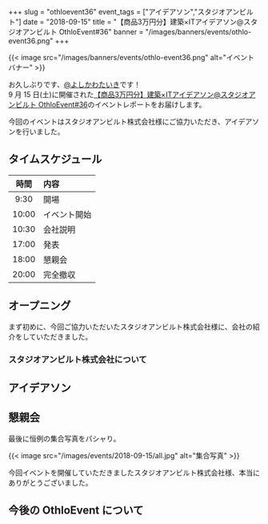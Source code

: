 +++
slug = "othloevent36"
event_tags = ["アイデアソン","スタジオアンビルト"]
date = "2018-09-15"
title = "【商品3万円分】建築×ITアイデアソン@スタジオアンビルト OthloEvent#36"
banner = "/images/banners/events/othlo-event36.png"
+++

{{< image src="/images/banners/events/othlo-event36.png" alt="イベントバナー" >}}

お久しぶりです、[@よしかわたいき](https://twitter.com/yoshikawataiki)です！  
9 月 15 日(土)に開催された[【商品3万円分】建築×ITアイデアソン@スタジオアンビルト OthloEvent#36](https://othlotech.connpass.com/event/97104/)のイベントレポートをお届けします。

今回のイベントはスタジオアンビルト株式会社様にご協力いただき、アイデアソンを行いました。

## タイムスケジュール

| 時間  | 内容                             |
| :---: | :------------------------------- |
|  9:30 | 開場                             |
| 10:00 | イベント開始                     |
| 10:30 | 会社説明                        |
| 17:00 | 発表                            |
| 18:00 | 懇親会                           |
| 20:00 | 完全撤収                          |

## オープニング

まず初めに、今回ご協力いただいたスタジオアンビルト株式会社様に、会社の紹介をしていただきました。

### スタジオアンビルト株式会社について

## アイデアソン

## 懇親会

最後に恒例の集合写真をパシャり。

{{< image src="/images/events/2018-09-15/all.jpg" alt="集合写真" >}}

今回イベントを開催していただきましたスタジオアンビルト株式会社様、本当にありがとうございました。

## 今後の OthloEvent について